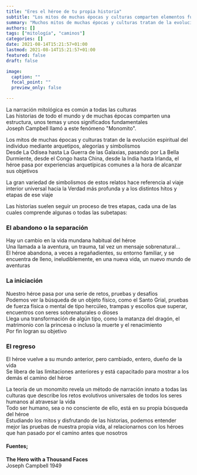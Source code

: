 ```yaml
---
title: "Eres el héroe de tu propia historia"
subtitle: "Los mitos de muchas épocas y culturas comparten elementos fundamentales"
summary: "Muchos mitos de muchas épocas y culturas tratan de la evolución espiritual del individuo utilizando arquetipos, alegorías y simbolismos"
authors: []
tags: ["mitología", "caminos"]
categories: []
date: 2021-08-14T15:21:57+01:00
lastmod: 2021-08-14T15:21:57+01:00
featured: false
draft: false

image:
  caption: ""
  focal_point: ""
  preview_only: false

---
```

La narración mitológica es común a todas las culturas\
Las historias de todo el mundo y de muchas épocas comparten una estructura, unos temas y unos significados fundamentales\
Joseph Campbell llamó a este fenómeno "Monomito".

Los mitos de muchas épocas y culturas tratan de la evolución espiritual del individuo mediante arquetipos, alegorías y simbolismos\
Desde La Odisea hasta La Guerra de las Galaxias, pasando por La Bella Durmiente, desde el Congo hasta China, desde la India hasta Irlanda, el héroe pasa por experiencias arquetípicas comunes a la hora de alcanzar sus objetivos

La gran variedad de simbolismos de estos relatos hace referencia al viaje interior universal hacia la Verdad más profunda y a los distintos hitos y etapas de ese viaje

Las historias suelen seguir un proceso de tres etapas, cada una de las cuales comprende algunas o todas las subetapas:

### El abandono o la separación

Hay un cambio en la vida mundana habitual del héroe\
 Una llamada a la aventura, un trauma, tal vez un mensaje sobrenatural...\
 El héroe abandona, a veces a regañadientes, su entorno familiar, y se encuentra de lleno, ineludiblemente, en una nueva vida, un nuevo mundo de aventuras

### La iniciación

Nuestro héroe pasa por una serie de retos, pruebas y desafíos\
Podemos ver la búsqueda de un objeto físico, como el Santo Grial, pruebas de fuerza física o mental de tipo hercúleo, trampas y escollos que superar, encuentros con seres sobrenaturales o dioses\
Llega una transformación de algún tipo, como la matanza del dragón, el matrimonio con la princesa o incluso la muerte y el renacimiento\
Por fin logran su objetivo

### El regreso

El héroe vuelve a su mundo anterior, pero cambiado, entero, dueño de la vida\
Se libera de las limitaciones anteriores y está capacitado para mostrar a los demás el camino del héroe

La teoría de un monomito revela un método de narración innato a todas las culturas que describe los retos evolutivos universales de todos los seres humanos al atravesar la vida\
Todo ser humano, sea o no consciente de ello, está en su propia búsqueda del héroe\
Estudiando los mitos y disfrutando de las historias, podemos entender mejor las pruebas de nuestra propia vida, al relacionarnos con los héroes que han pasado por el camino antes que nosotros

#### Fuentes;
**The Hero with a Thousand Faces**\
Joseph Campbell 1949
